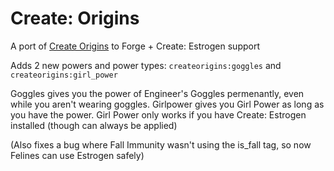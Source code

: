 # Create: Origins

A port of [Create Origins](https://modrinth.com/mod/create-origins) to Forge + Create: Estrogen support

Adds 2 new powers and power types: `createorigins:goggles` and `createorigins:girl_power`

Goggles gives you the power of Engineer's Goggles permenantly, even while you aren't wearing goggles. Girlpower gives you Girl Power as long as you have the power.
Girl Power only works if you have Create: Estrogen installed (though can always be applied)


(Also fixes a bug where Fall Immunity wasn't using the is_fall tag, so now Felines can use Estrogen safely)
